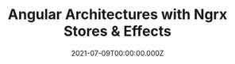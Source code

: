 ---
title: Angular Architectures with Ngrx Stores & Effects
link: https://ngrome.io/agenda
date: 2021-07-09T00:00:00.000Z
image: speaking.jpg
event: NG Rome MMXXI
tags: [Angular]
category: talks
---